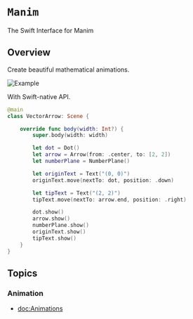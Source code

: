 # ``Manim``

The Swift Interface for Manim

## Overview

Create beautiful mathematical animations.

![Example](VectorArrow)

With Swift-native API.

```swift
@main
class VectorArrow: Scene {

    override func body(width: Int?) {
        super.body(width: width)

        let dot = Dot()
        let arrow = Arrow(from: .center, to: [2, 2])
        let numberPlane = NumberPlane()

        let originText = Text("(0, 0)")
        originText.move(nextTo: dot, position: .down)

        let tipText = Text("(2, 2)")
        tipText.move(nextTo: arrow.end, position: .right)

        dot.show()
        arrow.show()
        numberPlane.show()
        originText.show()
        tipText.show()
    }
}
```

## Topics

### Animation

- <doc:Animations>
